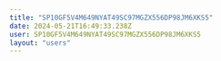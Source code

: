```yaml
---
title: "SP10GF5V4M649NYAT49SC97MGZX556DP98JM6XKS5"
date: 2024-05-21T16:49:33.238Z
user: SP10GF5V4M649NYAT49SC97MGZX556DP98JM6XKS5
layout: "users"
---
```

    
